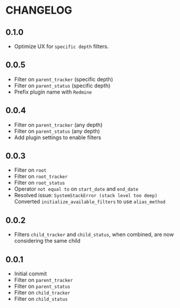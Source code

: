# CHANGELOG
## 0.1.0
* Optimize UX for `specific depth` filters.

## 0.0.5
* Filter on `parent_tracker` (specific depth)
* Filter on `parent_status` (specific depth)
* Prefix plugin name with `Redmine`

## 0.0.4
* Filter on `parent_tracker` (any depth)
* Filter on `parent_status` (any depth)
* Add plugin settings to enable filters

## 0.0.3
* Filter on `root`
* Filter on `root_tracker`
* Filter on `root_status`
* Operator `not equal to` on `start_date` and `end_date`
* Resolved issue: `SystemStackError (stack level too deep)`  
  Converted `initialize_available_filters` to use `alias_method` 

## 0.0.2
* Filters `child_tracker` and `child_status`, when combined, are now considering the same child

## 0.0.1
* Initial commit
* Filter on `parent_tracker`
* Filter on `parent_status`
* Filter on `child_tracker`
* Filter on `child_status`
